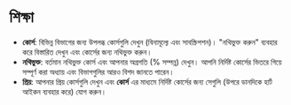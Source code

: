 # **শিক্ষা**

- **কোর্স**: বিভিন্ন বিভাগের জন্য উপলব্ধ কোর্সগুলি দেখুন (বিনামূল্যে এবং সাবস্ক্রিপশন)। "নথিভুক্ত করুন" ব্যবহার করে বিস্তারিত দেখুন এবং কোর্সের জন্য নথিভুক্ত করুন।
- **নথিভুক্ত**: বর্তমান নথিভুক্ত কোর্স এবং আপনার অগ্রগতি (% সম্পন্ন) দেখুন। আপনি নির্দিষ্ট কোর্সের ভিতরে গিয়ে সম্পূর্ণ করা অধ্যায় এবং বিভাগগুলির আরও বিশদ জানতে পারেন।
- **প্রিয়**: আপনার প্রিয় কোর্সগুলি দেখুন এবং **কোর্স** এর মাধ্যমে নির্দিষ্ট কোর্সের জন্য সেগুলি (উপরে ডানদিকে হার্ট আইকন ব্যবহার করে) যোগ করুন।
